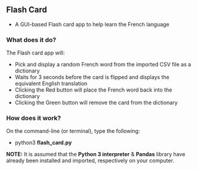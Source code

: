 ## Flash Card
* A GUI-based Flash card app to help learn the French language

### What does it do?
The Flash card app will:
* Pick and display a random French word from the imported CSV file as a dictionary
* Waits for 3 seconds before the card is flipped and displays the equivalent English translation
* Clicking the Red button will place the French word back into the dictionary
* Clicking the Green button will remove the card from the dictionary

### How does it work?
On the command-line (or terminal), type the following:<br>
* python3 <b>flash_card.py</b>

<b>NOTE:</b> It is assumed that the <b>Python 3 interpreter</b> & <b>Pandas</b> library have already been installed and imported, respectively on your computer.
